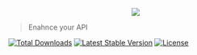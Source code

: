 
<p align="center">
  <img src="https://github.com/acidjazz/metapi/raw/master/logo.png"/>
</p>

> Enahnce your API 

[![Total Downloads](https://poser.pugx.org/acidjazz/metapi/downloads)](https://packagist.org/packages/acidjazz/metapi)
[![Latest Stable Version](https://poser.pugx.org/acidjazz/metapi/v/stable)](https://packagist.org/packages/acidjazz/metapi)
[![License](https://poser.pugx.org/acidjazz/metapi/license)](https://packagist.org/packages/acidjazz/metapi)
